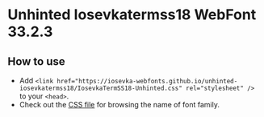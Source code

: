 # Unhinted Iosevkatermss18 WebFont 33.2.3

## How to use

- Add `<link href="https://iosevka-webfonts.github.io/unhinted-iosevkatermss18/IosevkaTermSS18-Unhinted.css" rel="stylesheet" />` to your `<head>`.
- Check out the [CSS file](./IosevkaTermSS18-Unhinted.css) for browsing the name of font family.
